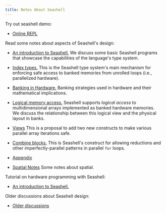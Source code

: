 ```yaml
---
title: Notes About Seashell
---
```

Try out seashell demo:

* [Online REPL](../)

Read some notes about aspects of Seashell's design:

* [An introduction to Seashell.](seashellintro.html)
  We discuss some basic Seashell programs that showcase the capabilities of the language's type system.

* [Index types.](indextype.html)
  This is the Seashell type system's main mechanism for enforcing safe access to banked memories from unrolled loops (i.e., parallelized hardware).

* [Banking in Hardware.](banking.html)
  Banking strategies used in hardware and their mathematical implications.

* [Logical memory access.](logicalmemoryaccess.html)
  Seashell supports *logical access* to multidimensional arrays implemented as banked hardware memories. We discuss the relationship between this logical view and the physical layout in banks.

* [Views](view.html)
  This is a proposal to add two new constructs to make various parallel array
  iterations safe.

* [Combine blocks.](combine.html)
  This is Seashell's construct for allowing reductions and other
  imperfectly-parallel patterns in parallel `for` loops.

* [Appendix](appendix.html)

* [Spatial Notes](spatial.html)
  Some notes about spatial.

Tutorial on hardware programming with Seashell:

* [An introduction to Seashell.](tutorial/)

Older discussions about Seashell design:

* [Older discussions](old/)
